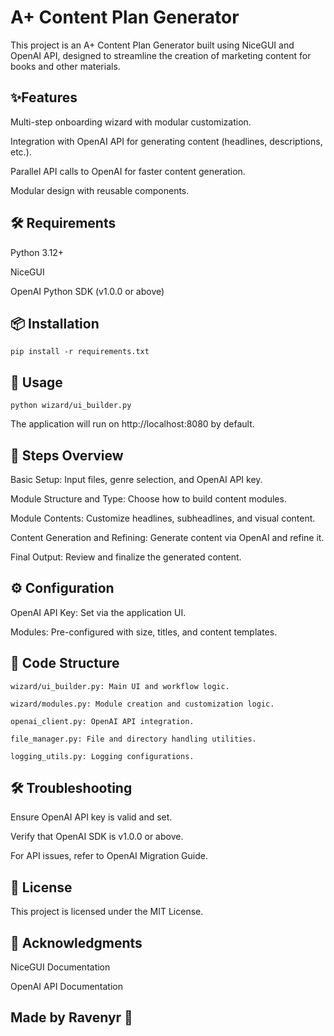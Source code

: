 # A+ Content Plan Generator

This project is an A+ Content Plan Generator built using NiceGUI and OpenAI API, designed to streamline the creation of marketing content for books and other materials.

## ✨Features

Multi-step onboarding wizard with modular customization.

Integration with OpenAI API for generating content (headlines, descriptions, etc.).

Parallel API calls to OpenAI for faster content generation.

Modular design with reusable components.

## 🛠️ Requirements

Python 3.12+

NiceGUI

OpenAI Python SDK (v1.0.0 or above)

## 📦 Installation

    pip install -r requirements.txt

## 🚀 Usage

    python wizard/ui_builder.py

The application will run on http://localhost:8080 by default.

## 📝 Steps Overview

Basic Setup: Input files, genre selection, and OpenAI API key.

Module Structure and Type: Choose how to build content modules.

Module Contents: Customize headlines, subheadlines, and visual content.

Content Generation and Refining: Generate content via OpenAI and refine it.

Final Output: Review and finalize the generated content.

## ⚙️ Configuration

OpenAI API Key: Set via the application UI.

Modules: Pre-configured with size, titles, and content templates.

## 📂 Code Structure

    wizard/ui_builder.py: Main UI and workflow logic.

    wizard/modules.py: Module creation and customization logic.

    openai_client.py: OpenAI API integration.

    file_manager.py: File and directory handling utilities.

    logging_utils.py: Logging configurations.

## 🛠️ Troubleshooting

Ensure OpenAI API key is valid and set.

Verify that OpenAI SDK is v1.0.0 or above.

For API issues, refer to OpenAI Migration Guide.

## 📜 License

This project is licensed under the MIT License.

## 🙌 Acknowledgments

NiceGUI Documentation

OpenAI API Documentation

## Made by Ravenyr 🚀

